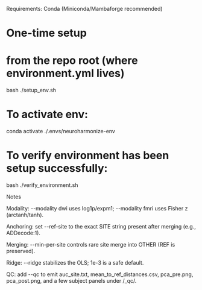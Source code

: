Requirements:
Conda (Miniconda/Mambaforge recommended)

# One-time setup
# from the repo root (where environment.yml lives)
bash ./setup_env.sh

# To activate env:
conda activate ./.envs/neuroharmonize-env

# To verify environment has been setup successfully:
bash ./verify_environment.sh

Notes

Modality: --modality dwi uses log1p/expm1; --modality fmri uses Fisher z (arctanh/tanh).

Anchoring: set --ref-site to the exact SITE string present after merging (e.g., ADDecode:1).

Merging: --min-per-site controls rare site merge into OTHER (REF is preserved).

Ridge: --ridge stabilizes the OLS; 1e-3 is a safe default.

QC: add --qc to emit auc_site.txt, mean_to_ref_distances.csv, pca_pre.png, pca_post.png, and a few subject panels under <out-dir>/<prefix>_qc/.
